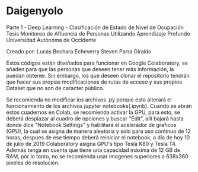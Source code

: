# Daigenyolo
Parte 1 - Deep Learning - Clasificación de Estado de Nivel de Ocupación
Tesis Monitoreo de Afluencia de Personas Utilizando Aprendizaje Profundo
Universidad Autónoma de Occidente

Creado por: 
Lucas Bechara Echeverry
Steven Parra Giraldo

Estos códigos están diseñados para funcionar en Google Colaboratory, se añaden para que las personas que deseen tener más información, la puedan obtener. Sin embargo, los que deseen clonar el repositorio tendrán que hacer sus propias modificaciones de rutas de acceso y sus propios Dataset que no son de caracter público. 

Se recomienda no modificar los archivos .py porque esto alterará el funcionamiento de los archivos jupyter notebooks(.ipynb). Cuando se abran estos cuadernos en Colab, se recomienda activar la GPU, para esto, se deberá desplazar al cuadro de opciones y buscar "Edit", allí bajará hasta donde dice "Notebook Settings" y habilitará el acelerador de graficos (GPU), la cual se asigna de manera aleatoria y solo para uso continuo de 12 horas, despues de ese tiempo deberá reiniciar el notebook, a día de hoy 10 de julio de 2019 Colaboratory asigna GPU's tipo Tesla K80 y Tesla T4. Además tenga en cuenta que tiene una capacidad máxima de 12 GB de RAM, por lo tanto, no se recomienda usar imagenes superiores a 638x360 pixeles de resolución. 

